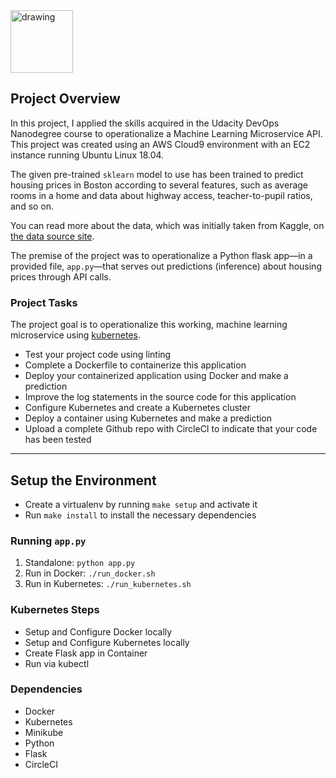 <img src="https://circleci.com/circleci-logo-stacked-fb.png" alt="drawing" width="100"/>

## Project Overview

In this project, I applied the skills acquired in the Udacity DevOps Nanodegree course to operationalize a Machine Learning Microservice API. 
This project was created using an AWS Cloud9 environment with an EC2 instance running Ubuntu Linux 18.04.

The given pre-trained `sklearn` model to use has been trained to predict housing prices in Boston according to several features, such as average rooms in a home and data about highway access, teacher-to-pupil ratios, and so on.

You can read more about the data, which was initially taken from Kaggle, on [the data source site](https://www.kaggle.com/c/boston-housing).

The premise of the project was to operationalize a Python flask app—in a provided file, `app.py`—that serves out predictions (inference) about housing prices through API calls.

### Project Tasks

The project goal is to operationalize this working, machine learning microservice using [kubernetes](https://kubernetes.io/).
* Test your project code using linting
* Complete a Dockerfile to containerize this application
* Deploy your containerized application using Docker and make a prediction
* Improve the log statements in the source code for this application
* Configure Kubernetes and create a Kubernetes cluster
* Deploy a container using Kubernetes and make a prediction
* Upload a complete Github repo with CircleCI to indicate that your code has been tested


---

## Setup the Environment

* Create a virtualenv by running `make setup` and activate it
* Run `make install` to install the necessary dependencies

### Running `app.py`

1. Standalone:  `python app.py`
2. Run in Docker:  `./run_docker.sh`
3. Run in Kubernetes:  `./run_kubernetes.sh`

### Kubernetes Steps

* Setup and Configure Docker locally
* Setup and Configure Kubernetes locally
* Create Flask app in Container
* Run via kubectl

### Dependencies 
* Docker
* Kubernetes
* Minikube
* Python
* Flask
* CircleCI

